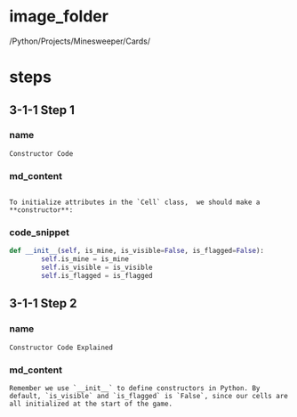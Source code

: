 # image_folder
/Python/Projects/Minesweeper/Cards/

# steps
## 3-1-1 Step 1
### name
```
Constructor Code
```
### md_content
```

To initialize attributes in the `Cell` class,  we should make a **constructor**:
```

### code_snippet
```python
def __init__(self, is_mine, is_visible=False, is_flagged=False):
        self.is_mine = is_mine
        self.is_visible = is_visible
        self.is_flagged = is_flagged
```

## 3-1-1 Step 2
### name
```
Constructor Code Explained
```
### md_content
```
Remember we use `__init__` to define constructors in Python. By default, `is_visible` and `is_flagged` is `False`, since our cells are all initialized at the start of the game.
```